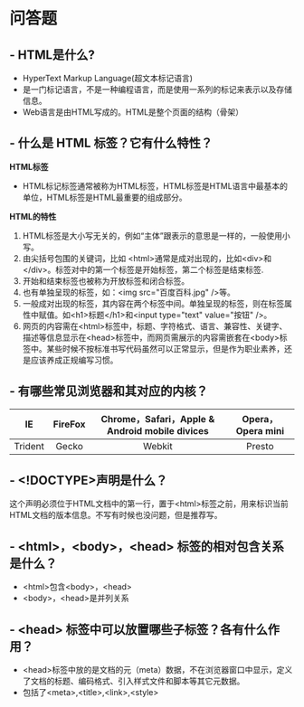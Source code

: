 # 问答题
## - HTML是什么?
- HyperText Markup Language(超文本标记语言)
- 是一门标记语言，不是一种编程语言，而是使用一系列的标记来表示以及存储信息。
- Web语言是由HTML写成的。HTML是整个页面的结构（骨架）

## - 什么是 HTML 标签？它有什么特性？

**HTML标签**
- HTML标记标签通常被称为HTML标签，HTML标签是HTML语言中最基本的单位，HTML标签是HTML最重要的组成部分。

**HTML的特性**
1. HTML标签是大小写无关的，例如“主体”<body>跟<BODY>表示的意思是一样的，一般使用小写。
2. 由尖括号包围的关键词，比如 \<html>通常是成对出现的，比如\<div>和\</div>。标签对中的第一个标签是开始标签，第二个标签是结束标签.
3. 开始和结束标签也被称为开放标签和闭合标签。
4. 也有单独呈现的标签，如：\<img src="百度百科.jpg" />等。
5. 一般成对出现的标签，其内容在两个标签中间。单独呈现的标签，则在标签属性中赋值。如\<h1>标题\</h1>和\<input type="text" value="按钮" />。
6. 网页的内容需在\<html>标签中，标题、字符格式、语言、兼容性、关键字、描述等信息显示在\<head>标签中，而网页需展示的内容需嵌套在\<body>标签中。某些时候不按标准书写代码虽然可以正常显示，但是作为职业素养，还是应该养成正规编写习惯。

## - 有哪些常见浏览器和其对应的内核？
| IE | FireFox | Chrome，Safari，Apple & Android mobile divices | Opera， Opera mini|
|:---:|:---:|:---:|:---:|
|Trident|Gecko|Webkit|Presto|


## - \<!DOCTYPE>声明是什么？
这个声明必须位于HTML文档中的第一行，置于\<html>标签之前，用来标识当前HTML文档的版本信息。不写有时候也没问题，但是推荐写。

## - \<html>，\<body>，\<head> 标签的相对包含关系是什么？
- \<html>包含\<body>，\<head>
- \<body>，\<head>是并列关系


## - \<head> 标签中可以放置哪些子标签？各有什么作用？
- \<head>标签中放的是文档的元（meta）数据，不在浏览器窗口中显示，定义了文档的标题、编码格式、引入样式文件和脚本等其它元数据。
- 包括了\<meta>,\<title>,\<link>,\<style>